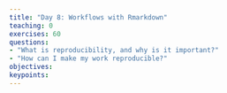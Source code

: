 ```yaml
---
title: "Day 8: Workflows with Rmarkdown"
teaching: 0
exercises: 60
questions:
- "What is reproducibility, and why is it important?"
- "How can I make my work reproducible?"
objectives:
keypoints:
---
```

